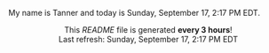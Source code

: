 My name is Tanner and today is Sunday, September 17, 2:17 PM EDT.

<p align="center">This <i>README</i> file is generated <b>every 3 hours</b>!</br>Last refresh: Sunday, September 17, 2:17 PM EDT<br /></p>
